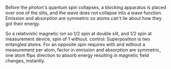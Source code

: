 Before the photon's quantum spin collapses, a blocking apparatus is placed over one of the slits, and the wave does not collapse into a wave function. Emission and absorption are symmetric so atoms can't lie about how they got their energy.

So a relativistic magnetic ion so 1/2 spin at double slit, and 1/2 spin at measurement device, spin of 1 without. control: Superposition is two entangled atoms. For an opposite spin requires with and without a measurement per atom, factor in emission and absorption are symmetric, one atom flips direction to absorb energy resulting in magnetic field changes, instantly.
